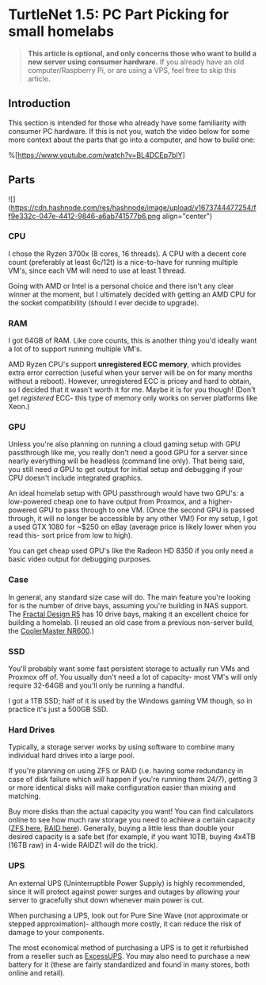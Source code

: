# TurtleNet 1.5: PC Part Picking for small homelabs

> **This article is optional, and only concerns those who want to build a new server using consumer hardware.** If you already have an old computer/Raspberry Pi, or are using a VPS, feel free to skip this article.

## Introduction

This section is intended for those who already have some familiarity with consumer PC hardware. If this is not you, watch the video below for some more context about the parts that go into a computer, and how to build one:

%[https://www.youtube.com/watch?v=BL4DCEp7blY] 

## Parts

![](https://cdn.hashnode.com/res/hashnode/image/upload/v1673744477254/ff9e332c-047e-4412-9846-a6ab741577b6.png align="center")

### CPU

I chose the Ryzen 3700x (8 cores, 16 threads). A CPU with a decent core count (preferably at least 6c/12t) is a nice-to-have for running multiple VM's, since each VM will need to use at least 1 thread.

Going with AMD or Intel is a personal choice and there isn't any clear winner at the moment, but I ultimately decided with getting an AMD CPU for the socket compatibility (should I ever decide to upgrade).

### RAM

I got 64GB of RAM. Like core counts, this is another thing you'd ideally want a lot of to support running multiple VM's.

AMD Ryzen CPU's support **unregistered ECC memory**, which provides extra error correction (useful when your server will be on for many months without a reboot). However, unregistered ECC is pricey and hard to obtain, so I decided that it wasn't worth it for me. Maybe it is for you though! (Don't get *registered* ECC- this type of memory only works on server platforms like Xeon.)

### GPU

Unless you're also planning on running a cloud gaming setup with GPU passthrough like me, you really don't need a good GPU for a server since nearly everything will be headless (command line only). That being said, you still need *a* GPU to get output for initial setup and debugging if your CPU doesn't include integrated graphics.

An ideal homelab setup with GPU passthrough would have two GPU's: a low-powered cheap one to have output from Proxmox, and a higher-powered GPU to pass through to one VM. (Once the second GPU is passed through, it will no longer be accessible by any other VM!) For my setup, I got a used GTX 1080 for ~$250 on eBay (average price is likely lower when you read this- sort price from low to high).

You can get cheap used GPU's like the Radeon HD 8350 if you only need a basic video output for debugging purposes.

### Case

In general, any standard size case will do. The main feature you're looking for is the number of drive bays, assuming you're building in NAS support. The [Fractal Design R5](https://www.fractal-design.com/products/cases/define/define-r5/black/) has 10 drive bays, making it an excellent choice for building a homelab. (I reused an old case from a previous non-server build, the [CoolerMaster NR600](https://pcpartpicker.com/product/CbqhP6/cooler-master-masterbox-nr600-wo-odd-atx-mid-tower-case-mcb-nr600-kgnn-s00).)

### SSD

You'll probably want some fast persistent storage to actually run VMs and Proxmox off of. You usually don't need a lot of capacity- most VM's will only require 32-64GB and you'll only be running a handful.

I got a 1TB SSD; half of it is used by the Windows gaming VM though, so in practice it's just a 500GB SSD.

### Hard Drives

Typically, a storage server works by using software to combine many individual hard drives into a large pool.

If you're planning on using ZFS or RAID (i.e. having some redundancy in case of disk failure which *will* happen if you're running them 24/7), getting 3 or more identical disks will make configuration easier than mixing and matching.

Buy more disks than the actual capacity you want! You can find calculators online to see how much raw storage you need to achieve a certain capacity ([ZFS here](https://jro.io/capacity/), [RAID here](https://www.raid-calculator.com/)). Generally, buying a little less than double your desired capacity is a safe bet (for example, if you want 10TB, buying 4x4TB (16TB raw) in 4-wide RAIDZ1 will do the trick).

### UPS

An external UPS (Uninterruptible Power Supply) is highly recommended, since it will protect against power surges and outages by allowing your server to gracefully shut down whenever main power is cut.

When purchasing a UPS, look out for Pure Sine Wave (not approximate or stepped approximation)- although more costly, it can reduce the risk of damage to your components.

The most economical method of purchasing a UPS is to get it refurbished from a reseller such as [ExcessUPS](https://excessups.com/). You may also need to purchase a new battery for it (these are fairly standardized and found in many stores, both online and retail).